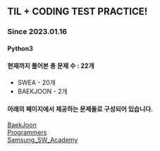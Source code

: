 ## TIL + CODING TEST PRACTICE!
### Since 2023.01.16
#### Python3
#### 현재까지 풀어본 총 문제 수 : 22개
- SWEA - 20개
- BAEKJOON - 2개

#### 아래의 페이지에서 제공하는 문제들로 구성되어 있습니다.
[BaekJoon](https://www.acmicpc.net/)  
[Programmers](https://programmers.co.kr/)  
[Samsung_SW_Academy](https://swexpertacademy.com/main/main.do)  
